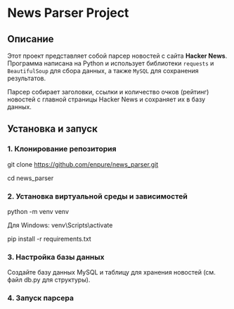 # News Parser Project

## Описание
Этот проект представляет собой парсер новостей с сайта **Hacker News**. Программа написана на Python и использует библиотеки `requests` 
и `BeautifulSoup` для сбора данных, а также `MySQL` для сохранения результатов.

Парсер собирает заголовки, ссылки и количество очков (рейтинг) новостей с главной страницы Hacker News и сохраняет их в базу данных.

## Установка и запуск

### 1. Клонирование репозитория
git clone https://github.com/enpure/news_parser.git

cd news_parser

### 2. Установка виртуальной среды и зависимостей
python -m venv venv

Для Windows: venv\Scripts\activate

pip install -r requirements.txt

### 3. Настройка базы данных
Создайте базу данных MySQL и таблицу для хранения новостей (см. файл db.py для структуры).

### 4. Запуск парсера
python main.py

### Используемые технологии
Python
BeautifulSoup
Requests
MySQL

### Задачи
Парсинг новостей с сайта Hacker News
Сохранение данных в MySQL
Возможность расширения для парсинга других сайтов

### Автор
enpure
